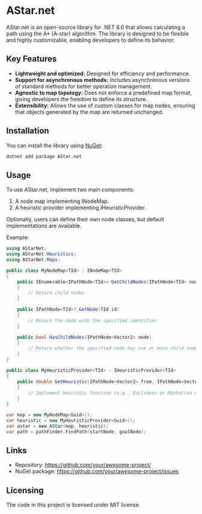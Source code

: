 # AStar.net

AStar.net is an open-source library for .NET 8.0 that allows calculating a path using the A* (A-star) algorithm.
The library is designed to be flexible and highly customizable, enabling developers to define its behavior.

## Key Features

* **Lightweight and optimized:** Designed for efficiency and performance.
* **Support for asynchronous methods:** Includes asynchronous versions of standard methods for better operation management.
* **Agnostic to map topology:** Does not enforce a predefined map format, giving developers the freedom to define its structure.
* **Extensibility:** Allows the use of custom classes for map nodes, ensuring that objects generated by the map are returned unchanged.

## Installation

You can install the library using [NuGet](https://www.nuget.org/):
```bash
dotnet add package AStar.net
```

## Usage

To use AStar.net, implement two main components:

1. A node map implementing INodeMap.
2. A heuristic provider implementing IHeuristicProvider.

Optionally, users can define their own node classes, but default implementations are available.

Example:

```c#
using AStarNet;
using AStarNet.Heuristics;
using AStarNet.Maps;

public class MyNodeMap<TId> : INodeMap<TId>
{
    public IEnumerable<IPathNode<TId>> GetChildNodes(IPathNode<TId> node)
    {
        // Return child nodes
    }

    public IPathNode<TId>? GetNode(TId id)
    {
        // Return the node with the specified identifier
    }

    public bool HasChildNodes(IPathNode<Vector2> node)
    {
        // Return whether the specified node has one or more child nodes
    }
}

public class MyHeuristicProvider<TId> : IHeuristicProvider<TId>
{
    public double GetHeuristic(IPathNode<Vector2> from, IPathNode<Vector2> to)
    {
        // Implement heuristic function (e.g., Euclidean or Manhattan distance)
    }
}

var map = new MyNodeMap<Guid>();
var heuristic = new MyHeuristicProvider<Guid>();
var astar = new AStar(map, heuristic);
var path = pathFinder.FindPath(startNode, goalNode);
```

## Links

- Repository: https://github.com/your/awesome-project/
- NuGet package: https://github.com/your/awesome-project/issues

## Licensing

The code in this project is licensed under MIT license.